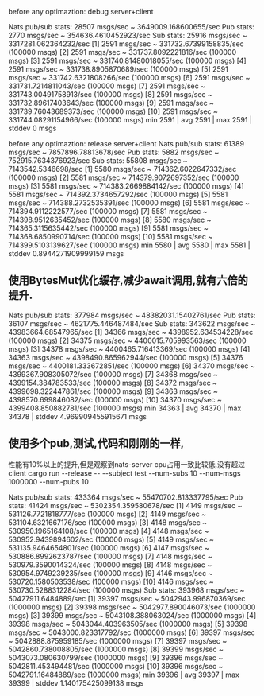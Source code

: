 before any optimaztion: debug server+client

Nats pub/sub stats: 28507 msgs/sec ~ 3649009.168600655/sec
  Pub stats: 2770 msgs/sec ~ 354636.4610452923/sec
  Sub stats: 25916 msgs/sec ~ 3317281.062364232/sec
   [1] 2591 msgs/sec ~ 331732.67399158835/sec (100000 msgs)
   [2] 2591 msgs/sec ~ 331737.8092221816/sec (100000 msgs)
   [3] 2591 msgs/sec ~ 331740.81480018055/sec (100000 msgs)
   [4] 2591 msgs/sec ~ 331738.8905870689/sec (100000 msgs)
   [5] 2591 msgs/sec ~ 331742.6321808266/sec (100000 msgs)
   [6] 2591 msgs/sec ~ 331731.7214811043/sec (100000 msgs)
   [7] 2591 msgs/sec ~ 331743.00491758913/sec (100000 msgs)
   [8] 2591 msgs/sec ~ 331732.89617403643/sec (100000 msgs)
   [9] 2591 msgs/sec ~ 331739.76043689373/sec (100000 msgs)
   [10] 2591 msgs/sec ~ 331744.08291154966/sec (100000 msgs)
   min 2591 | avg 2591 | max  2591 | stddev 0 msgs



before any optimaztion: release server+client 
Nats pub/sub stats: 61389 msgs/sec ~ 7857896.78813678/sec
  Pub stats: 5882 msgs/sec ~ 752915.7634376923/sec
  Sub stats: 55808 msgs/sec ~ 7143542.5346698/sec
   [1] 5580 msgs/sec ~ 714362.6022647332/sec (100000 msgs)
   [2] 5581 msgs/sec ~ 714379.9072697352/sec (100000 msgs)
   [3] 5581 msgs/sec ~ 714383.2669884142/sec (100000 msgs)
   [4] 5581 msgs/sec ~ 714392.3734657292/sec (100000 msgs)
   [5] 5581 msgs/sec ~ 714388.2732535391/sec (100000 msgs)
   [6] 5581 msgs/sec ~ 714394.9112222577/sec (100000 msgs)
   [7] 5581 msgs/sec ~ 714398.9512635452/sec (100000 msgs)
   [8] 5580 msgs/sec ~ 714365.3115635442/sec (100000 msgs)
   [9] 5581 msgs/sec ~ 714368.6850990714/sec (100000 msgs)
   [10] 5581 msgs/sec ~ 714399.5103139627/sec (100000 msgs)
   min 5580 | avg 5580 | max  5581 | stddev 0.8944271909999159 msgs



## 使用BytesMut优化缓存,减少await调用,就有六倍的提升.
Nats pub/sub stats: 377984 msgs/sec ~ 48382031.15402761/sec
  Pub stats: 36107 msgs/sec ~ 4621775.446487484/sec
  Sub stats: 343622 msgs/sec ~ 43983664.68547965/sec
   [1] 34366 msgs/sec ~ 4398952.634534228/sec (100000 msgs)
   [2] 34375 msgs/sec ~ 4400015.705993563/sec (100000 msgs)
   [3] 34378 msgs/sec ~ 4400465.716413369/sec (100000 msgs)
   [4] 34363 msgs/sec ~ 4398490.865962944/sec (100000 msgs)
   [5] 34376 msgs/sec ~ 4400181.333672851/sec (100000 msgs)
   [6] 34370 msgs/sec ~ 4399367.908305072/sec (100000 msgs)
   [7] 34368 msgs/sec ~ 4399154.384783533/sec (100000 msgs)
   [8] 34372 msgs/sec ~ 4399698.322447861/sec (100000 msgs)
   [9] 34363 msgs/sec ~ 4398570.699846082/sec (100000 msgs)
   [10] 34370 msgs/sec ~ 4399408.850882781/sec (100000 msgs)
   min 34363 | avg 34370 | max  34378 | stddev 4.969909455915671 msgs
## 使用多个pub,测试,代码和刚刚的一样,
性能有10%以上的提升,但是观察到nats-server cpu占用一致比较低,没有超过client
   cargo run  --release  -- --subject test --num-subs 10 --num-msgs 1000000 --num-pubs 10 

   Nats pub/sub stats: 433364 msgs/sec ~ 55470702.813337795/sec
  Pub stats: 41424 msgs/sec ~ 5302354.359580678/sec
   [1] 4149 msgs/sec ~ 531126.7721818777/sec (100000 msgs)
   [2] 4149 msgs/sec ~ 531104.6321667176/sec (100000 msgs)
   [3] 4148 msgs/sec ~ 530950.1965164108/sec (100000 msgs)
   [4] 4148 msgs/sec ~ 530952.9439894602/sec (100000 msgs)
   [5] 4149 msgs/sec ~ 531135.9464654801/sec (100000 msgs)
   [6] 4147 msgs/sec ~ 530886.8992623787/sec (100000 msgs)
   [7] 4148 msgs/sec ~ 530979.3590014324/sec (100000 msgs)
   [8] 4148 msgs/sec ~ 530954.9749239235/sec (100000 msgs)
   [9] 4146 msgs/sec ~ 530720.1580503538/sec (100000 msgs)
   [10] 4146 msgs/sec ~ 530730.5288312284/sec (100000 msgs)
  Sub stats: 393968 msgs/sec ~ 50427911.6484889/sec
   [1] 39397 msgs/sec ~ 5042943.996870369/sec (1000000 msgs)
   [2] 39398 msgs/sec ~ 5042977.890046073/sec (1000000 msgs)
   [3] 39399 msgs/sec ~ 5043108.388063024/sec (1000000 msgs)
   [4] 39398 msgs/sec ~ 5043044.403963505/sec (1000000 msgs)
   [5] 39398 msgs/sec ~ 5043000.823317792/sec (1000000 msgs)
   [6] 39397 msgs/sec ~ 5042888.875959185/sec (1000000 msgs)
   [7] 39397 msgs/sec ~ 5042860.738008805/sec (1000000 msgs)
   [8] 39399 msgs/sec ~ 5043073.080630799/sec (1000000 msgs)
   [9] 39396 msgs/sec ~ 5042811.453494481/sec (1000000 msgs)
   [10] 39396 msgs/sec ~ 5042791.16484889/sec (1000000 msgs)
   min 39396 | avg 39397 | max  39399 | stddev 1.140175425099138 msgs

